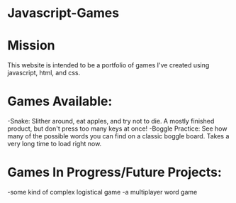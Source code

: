 # Javascript-Games

# Mission
This website is intended to be a portfolio of games I've created using javascript, html, and css.

# Games Available:
 -Snake: Slither around, eat apples, and try not to die. A mostly finished product, but don't press too many keys at once!
 -Boggle Practice: See how many of the possible words you can find on a classic boggle board. Takes a very long time to load right now.

# Games In Progress/Future Projects:
 -some kind of complex logistical game
 -a multiplayer word game
